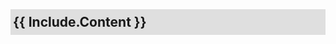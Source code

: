 <div style="background: rgb(223, 223, 223); margin-top: 32px;">
	<h2 style="text-transform: capitalize; padding: 8px 4px;">
		{{ include.content }}
	</h2>
</div>